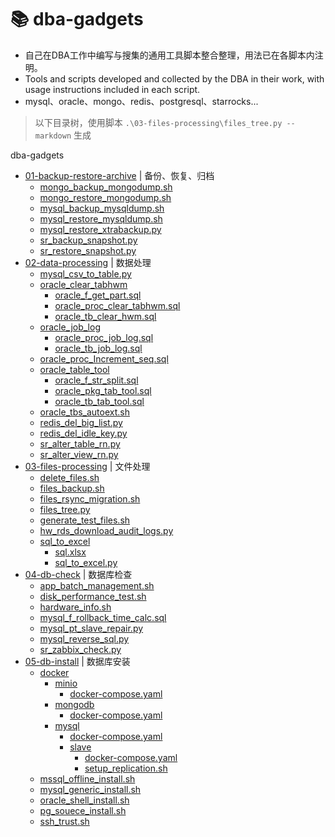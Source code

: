 # 📚 dba-gadgets
- 自己在DBA工作中编写与搜集的通用工具脚本整合整理，用法已在各脚本内注明。
- Tools and scripts developed and collected by the DBA in their work, with usage instructions included in each script.
- mysql、oracle、mongo、redis、postgresql、starrocks...


> 以下目录树，使用脚本 `.\03-files-processing\files_tree.py --markdown` 生成

dba-gadgets
- [01-backup-restore-archive](./01-backup-restore-archive) | 备份、恢复、归档
  - [mongo_backup_mongodump.sh](./01-backup-restore-archive/mongo_backup_mongodump.sh)
  - [mongo_restore_mongodump.sh](./01-backup-restore-archive/mongo_restore_mongodump.sh)
  - [mysql_backup_mysqldump.sh](./01-backup-restore-archive/mysql_backup_mysqldump.sh)
  - [mysql_restore_mysqldump.sh](./01-backup-restore-archive/mysql_restore_mysqldump.sh)
  - [mysql_restore_xtrabackup.py](./01-backup-restore-archive/mysql_restore_xtrabackup.py)
  - [sr_backup_snapshot.py](./01-backup-restore-archive/sr_backup_snapshot.py)
  - [sr_restore_snapshot.py](./01-backup-restore-archive/sr_restore_snapshot.py)
- [02-data-processing](./02-data-processing) | 数据处理
  - [mysql_csv_to_table.py](./02-data-processing/mysql_csv_to_table.py)
  - [oracle_clear_tabhwm](./02-data-processing/oracle_clear_tabhwm)
    - [oracle_f_get_part.sql](./02-data-processing/oracle_clear_tabhwm/oracle_f_get_part.sql)
    - [oracle_proc_clear_tabhwm.sql](./02-data-processing/oracle_clear_tabhwm/oracle_proc_clear_tabhwm.sql)
    - [oracle_tb_clear_hwm.sql](./02-data-processing/oracle_clear_tabhwm/oracle_tb_clear_hwm.sql)
  - [oracle_job_log](./02-data-processing/oracle_job_log)
    - [oracle_proc_job_log.sql](./02-data-processing/oracle_job_log/oracle_proc_job_log.sql)
    - [oracle_tb_job_log.sql](./02-data-processing/oracle_job_log/oracle_tb_job_log.sql)
  - [oracle_proc_Increment_seq.sql](./02-data-processing/oracle_proc_Increment_seq.sql)
  - [oracle_table_tool](./02-data-processing/oracle_table_tool)
    - [oracle_f_str_split.sql](./02-data-processing/oracle_table_tool/oracle_f_str_split.sql)
    - [oracle_pkg_tab_tool.sql](./02-data-processing/oracle_table_tool/oracle_pkg_tab_tool.sql)
    - [oracle_tb_tab_tool.sql](./02-data-processing/oracle_table_tool/oracle_tb_tab_tool.sql)
  - [oracle_tbs_autoext.sh](./02-data-processing/oracle_tbs_autoext.sh)
  - [redis_del_big_list.py](./02-data-processing/redis_del_big_list.py)
  - [redis_del_idle_key.py](./02-data-processing/redis_del_idle_key.py)
  - [sr_alter_table_rn.py](./02-data-processing/sr_alter_table_rn.py)
  - [sr_alter_view_rn.py](./02-data-processing/sr_alter_view_rn.py)
- [03-files-processing](./03-files-processing) | 文件处理
  - [delete_files.sh](./03-files-processing/delete_files.sh)
  - [files_backup.sh](./03-files-processing/files_backup.sh)
  - [files_rsync_migration.sh](./03-files-processing/files_rsync_migration.sh)
  - [files_tree.py](./03-files-processing/files_tree.py)
  - [generate_test_files.sh](./03-files-processing/generate_test_files.sh)
  - [hw_rds_download_audit_logs.py](./03-files-processing/hw_rds_download_audit_logs.py)
  - [sql_to_excel](./03-files-processing/sql_to_excel)
    - [sql.xlsx](./03-files-processing/sql_to_excel/sql.xlsx)
    - [sql_to_excel.py](./03-files-processing/sql_to_excel/sql_to_excel.py)
- [04-db-check](./04-db-check) | 数据库检查
  - [app_batch_management.sh](./04-db-check/app_batch_management.sh)
  - [disk_performance_test.sh](./04-db-check/disk_performance_test.sh)
  - [hardware_info.sh](./04-db-check/hardware_info.sh)
  - [mysql_f_rollback_time_calc.sql](./04-db-check/mysql_f_rollback_time_calc.sql)
  - [mysql_pt_slave_repair.py](./04-db-check/mysql_pt_slave_repair.py)
  - [mysql_reverse_sql.py](./04-db-check/mysql_reverse_sql.py)
  - [sr_zabbix_check.py](./04-db-check/sr_zabbix_check.py)
- [05-db-install](./05-db-install) | 数据库安装
  - [docker](./05-db-install/docker)
    - [minio](./05-db-install/docker/minio)
      - [docker-compose.yaml](./05-db-install/docker/minio/docker-compose.yaml)
    - [mongodb](./05-db-install/docker/mongodb)
      - [docker-compose.yaml](./05-db-install/docker/mongodb/docker-compose.yaml)
    - [mysql](./05-db-install/docker/mysql)
      - [docker-compose.yaml](./05-db-install/docker/mysql/docker-compose.yaml)
      - [slave](./05-db-install/docker/mysql/slave)
        - [docker-compose.yaml](./05-db-install/docker/mysql/slave/docker-compose.yaml)
        - [setup_replication.sh](./05-db-install/docker/mysql/slave/setup_replication.sh)
  - [mssql_offline_install.sh](./05-db-install/mssql_offline_install.sh)
  - [mysql_generic_install.sh](./05-db-install/mysql_generic_install.sh)
  - [oracle_shell_install.sh](./05-db-install/oracle_shell_install.sh)
  - [pg_souece_install.sh](./05-db-install/pg_souece_install.sh)
  - [ssh_trust.sh](./05-db-install/ssh_trust.sh)
